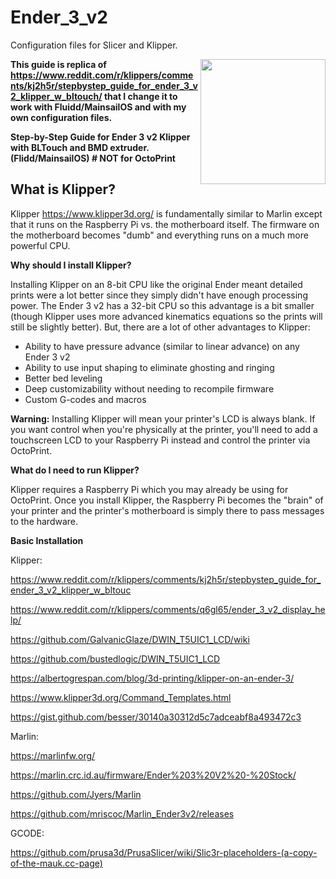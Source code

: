 # Ender_3_v2
Configuration files for Slicer and Klipper.

<img align="right" width=200 src="https://raw.githubusercontent.com/BenD780x9/Marlin_Ender3v2/Ender3v2-Released/buildroot/share/pixmaps/Ender-3V2.jpg" />

**This guide is replica of https://www.reddit.com/r/klippers/comments/kj2h5r/stepbystep_guide_for_ender_3_v2_klipper_w_bltouch/ 
  that I change it to work with Fluidd/MainsailOS and with my own configuration files.**






**Step-by-Step Guide for Ender 3 v2 Klipper with BLTouch and BMD extruder. (Flidd/MainsailOS) # NOT for OctoPrint**

## **What is Klipper?**

Klipper https://www.klipper3d.org/
is fundamentally similar to Marlin except that it runs on the Raspberry
Pi vs. the motherboard itself. The firmware on the motherboard becomes "dumb" 
and everything runs on a much more powerful CPU.


**Why should I install Klipper?**

Installing Klipper on an 8-bit CPU like the original Ender meant 
detailed prints were a lot better since they simply didn't have enough 
processing power. The Ender 3 v2 has a 32-bit CPU so this advantage is a
bit smaller (though Klipper uses more advanced kinematics equations so 
the prints will still be slightly better). But, there are a lot of other
advantages to Klipper:

  * Ability to have pressure advance (similar to linear advance) on any Ender 3 v2
  * Ability to use input shaping to eliminate ghosting and ringing
  * Better bed leveling
  * Deep customizability without needing to recompile firmware
  * Custom G-codes and macros

**Warning:** Installing 
Klipper will mean your printer's LCD is always blank. If you want 
control when you're physically at the printer, you'll need to add a 
touchscreen LCD to your Raspberry Pi instead and control the printer via
OctoPrint.


**What do I need to run Klipper?**

Klipper requires a Raspberry Pi which you may already be using for OctoPrint. 
Once you install Klipper, the Raspberry Pi becomes the "brain" of your printer 
and the printer's motherboard is simply there to pass messages to the hardware.


**Basic Installation**






  Klipper:

   https://www.reddit.com/r/klippers/comments/kj2h5r/stepbystep_guide_for_ender_3_v2_klipper_w_bltouc
    
   https://www.reddit.com/r/klippers/comments/q6gl65/ender_3_v2_display_help/
    
   https://github.com/GalvanicGlaze/DWIN_T5UIC1_LCD/wiki
    
   https://github.com/bustedlogic/DWIN_T5UIC1_LCD
    
   https://albertogrespan.com/blog/3d-printing/klipper-on-an-ender-3/
    
   https://www.klipper3d.org/Command_Templates.html
    
   https://gist.github.com/besser/30140a30312d5c7adceabf8a493472c3
    
    
  Marlin:
  
   https://marlinfw.org/
   
   https://marlin.crc.id.au/firmware/Ender%203%20V2%20-%20Stock/
       
   https://github.com/Jyers/Marlin
       
   https://github.com/mriscoc/Marlin_Ender3v2/releases
  
  GCODE:
  
   https://github.com/prusa3d/PrusaSlicer/wiki/Slic3r-placeholders-(a-copy-of-the-mauk.cc-page)
  
